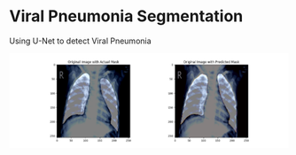 # Viral Pneumonia Segmentation

Using U-Net to detect Viral Pneumonia

![Example](./docs/Figure_1.png)
